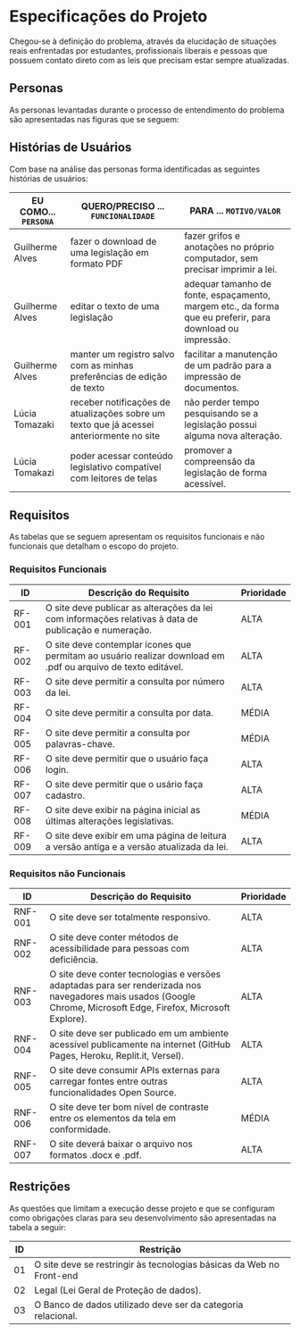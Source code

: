 # Especificações do Projeto

Chegou-se à definição do problema, através da elucidação de situações reais enfrentadas por estudantes, profissionais liberais e pessoas que possuem contato direto com as leis que precisam estar sempre atualizadas.

## Personas

As personas levantadas durante o processo de entendimento do problema são apresentadas nas figuras que se seguem:


## Histórias de Usuários

Com base na análise das personas forma identificadas as seguintes histórias de usuários:

|EU COMO... `PERSONA`| QUERO/PRECISO ... `FUNCIONALIDADE` |PARA ... `MOTIVO/VALOR`                 |
|--------------------|------------------------------------|----------------------------------------|
|Guilherme Alves| fazer o download de uma legislação em formato PDF| fazer grifos e anotações no próprio computador, sem precisar imprimir a lei.|
|Guilherme Alves| editar o texto de uma legislação| adequar tamanho de fonte, espaçamento, margem etc., da forma que eu preferir, para download ou impressão.|
|Guilherme Alves| manter um registro salvo com as minhas preferências de edição de texto| facilitar a manutenção de um padrão para a impressão de documentos.|
|Lúcia Tomazaki| receber notificações de atualizações sobre um texto que já acessei anteriormente no site| não perder tempo pesquisando se a legislação possui alguma nova alteração.|
|Lúcia Tomakazi| poder acessar conteúdo legislativo compatível com leitores de telas| promover a compreensão da legislação de forma acessível.|

## Requisitos

As tabelas que se seguem apresentam os requisitos funcionais e não funcionais que detalham o escopo do projeto.

### Requisitos Funcionais

|ID    | Descrição do Requisito  | Prioridade |
|------|-----------------------------------------|----|
|RF-001| O site deve publicar as alterações da lei com informações relativas à data de publicação e numeração. | ALTA | 
|RF-002| O site deve contemplar ícones que permitam ao usuário realizar download em .pdf ou arquivo de texto editável.| ALTA |
|RF-003| O site deve permitir a consulta por número da lei. | ALTA |
|RF-004| O site deve permitir a consulta por data. | MÉDIA |
|RF-005| O site deve permitir a consulta por palavras-chave. | MÉDIA |
|RF-006| O site deve permitir que o usuário faça login. | ALTA |
|RF-007| O site deve permitir que o usário faça cadastro. | ALTA |
|RF-008| O site deve exibir na página inicial as últimas alterações legislativas. | MÉDIA |
|RF-009| O site deve exibir em uma página de leitura a versão antiga e a versão atualizada da lei. | ALTA |

### Requisitos não Funcionais

|ID     | Descrição do Requisito  |Prioridade |
|-------|-------------------------|----|
|RNF-001| O site deve ser totalmente responsivo.| ALTA | 
|RNF-002| O site deve conter métodos de acessibilidade para pessoas com deficiência. | ALTA | 
|RNF-003| O site deve conter tecnologias e versões adaptadas para ser renderizada nos navegadores mais usados (Google Chrome, Microsoft Edge, Firefox, Microsoft Explore). | ALTA |
|RNF-004| O site deve ser publicado em um ambiente acessível publicamente na internet (GitHub Pages, Heroku, Replit.it, Versel). | ALTA |
|RNF-005| O site deve consumir APIs externas para carregar fontes entre outras funcionalidades Open Source. | ALTA |
|RNF-006| O site deve ter bom nível de contraste entre os elementos da tela em conformidade. | MÉDIA |
|RNF-007| O site deverá baixar o arquivo nos formatos .docx e .pdf. | ALTA |

## Restrições

As questões que limitam a execução desse projeto e que se configuram como obrigações claras para seu desenvolvimento são apresentadas na tabela a seguir:

|ID| Restrição                                             |
|--|-------------------------------------------------------|
|01| O site deve se restringir às tecnologias básicas da Web no Front-end |
|02| Legal (Lei Geral de Proteção de dados). |
|03| O Banco de dados utilizado deve ser da categoria relacional. |

